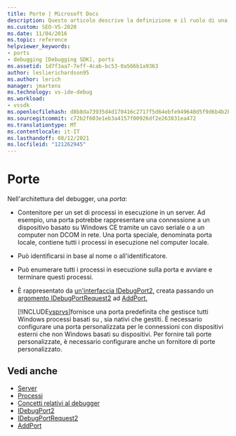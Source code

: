 ```yaml
---
title: Porte | Microsoft Docs
description: Questo articolo descrive la definizione e il ruolo di una porta nell'architettura del debugger in Visual Studio.
ms.custom: SEO-VS-2020
ms.date: 11/04/2016
ms.topic: reference
helpviewer_keywords:
- ports
- debugging [Debugging SDK], ports
ms.assetid: 1d7f3aa7-7eff-4cab-bc53-0a566b1a9363
author: leslierichardson95
ms.author: lerich
manager: jmartens
ms.technology: vs-ide-debug
ms.workload:
- vssdk
ms.openlocfilehash: d8b8da73935d4d170416c2717f5d64ebfe949640d5f9d6b4b2bc4bf113438966
ms.sourcegitcommit: c72b2f603e1eb3a4157f00926df2e263831ea472
ms.translationtype: MT
ms.contentlocale: it-IT
ms.lasthandoff: 08/12/2021
ms.locfileid: "121262945"
---
```

# <a name="ports"></a>Porte
Nell'architettura del debugger, una *porta*:

- Contenitore per un set di processi in esecuzione in un server. Ad esempio, una porta potrebbe rappresentare una connessione a un dispositivo basato su Windows CE tramite un cavo seriale o a un computer non DCOM in rete. Una porta speciale, denominata porta locale, contiene tutti i processi in esecuzione nel computer locale.

- Può identificarsi in base al nome o all'identificatore.

- Può enumerare tutti i processi in esecuzione sulla porta e avviare e terminare questi processi.

- È rappresentato da [un'interfaccia IDebugPort2,](../../extensibility/debugger/reference/idebugport2.md) creata passando un [argomento IDebugPortRequest2](../../extensibility/debugger/reference/idebugportrequest2.md) ad [AddPort.](../../extensibility/debugger/reference/idebugportsupplier2-addport.md)

  [!INCLUDE[vsprvs](../../code-quality/includes/vsprvs_md.md)]fornisce una porta predefinita che gestisce tutti Windows processi basati su , sia nativi che gestiti. È necessario configurare una porta personalizzata per le connessioni con dispositivi esterni che non Windows basati su dispositivi. Per fornire tali porte personalizzate, è necessario configurare anche un fornitore di porte personalizzato.

## <a name="see-also"></a>Vedi anche
- [Server](../../extensibility/debugger/servers-visual-studio-sdk.md)
- [Processi](../../extensibility/debugger/processes.md)
- [Concetti relativi al debugger](../../extensibility/debugger/debugger-concepts.md)
- [IDebugPort2](../../extensibility/debugger/reference/idebugport2.md)
- [IDebugPortRequest2](../../extensibility/debugger/reference/idebugportrequest2.md)
- [AddPort](../../extensibility/debugger/reference/idebugportsupplier2-addport.md)
